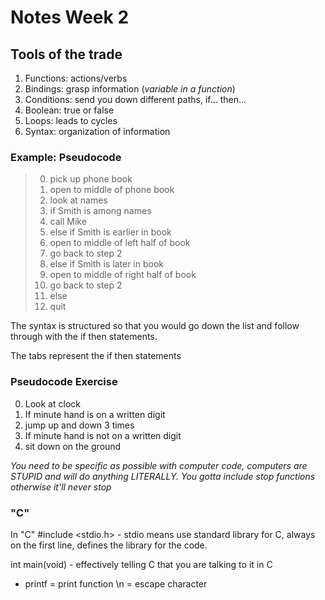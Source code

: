 # Notes Week 2

## Tools of the trade

1. Functions: actions/verbs
2. Bindings: grasp information (_variable in a function_)
3. Conditions: send you down different paths, if... then...
4. Boolean: true or false
5. Loops: leads to cycles
6. Syntax: organization of information

### Example: Pseudocode

> 0. pick up phone book
>1. open to middle of phone book
>2. look at names
>3. if Smith is among names
>4.   call Mike
>5. else if Smith is earlier in book
>6.   open to middle of left half of book
>7.   go back to step 2
>8. else if Smith is later in book
>9.   open to middle of right half of book
>10.  go back to step 2
>11. else
>12.  quit

The syntax is structured so that you would go down the list and follow through with the if then statements.

The tabs represent the if then statements

### Pseudocode Exercise

0. Look at clock
1. If minute hand is on a written digit
2.    jump up and down 3 times
3. If minute hand is not on a written digit
4.    sit down on the ground

*You need to be specific as possible with computer code, computers are STUPID and will do anything LITERALLY. You gotta include stop functions otherwise it'll never stop*

### "C"

In "C" #include <stdio.h> - stdio means use standard library for C, always on the first line, defines the library for the code. 

int main(void) - effectively telling C that you are talking to it in C
 - printf = print function
 \n = escape character
